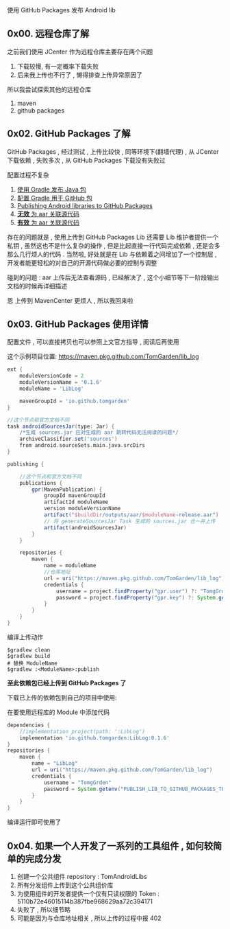 使用 GitHub Packages 发布 Android lib



## 0x00. 远程仓库了解

之前我们使用 JCenter 作为远程仓库主要存在两个问题
1. 下载较慢, 有一定概率下载失败
2. 后来我上传也不行了 , 懒得排查上传异常原因了

所以我尝试探索其他的远程仓库
1. maven
2. github packages



## 0x02. GitHub Packages 了解

GitHub Packages , 经过测试 , 上传比较快 , 同等环境下(翻墙代理) ,
从 JCenter 下载依赖 , 失败多次 ,
从 GitHub Packages 下载没有失败过

配置过程不复杂
1. [使用 Gradle 发布 Java 包](https://docs.github.com/cn/actions/language-and-framework-guides/publishing-java-packages-with-gradle)
2. [配置 Gradle 用于 GitHub 包](https://docs.github.com/cn/packages/using-github-packages-with-your-projects-ecosystem/configuring-gradle-for-use-with-github-packages)
3. [Publishing Android libraries to GitHub Packages](https://proandroiddev.com/publishing-android-libraries-to-the-github-package-registry-part-1-7997be54ea5a)
4. [__无效__ 为 aar 关联源代码](https://kaywu.xyz/2016/05/01/Maven-aar-source/)
5. [__有效__ 为 aar 关联源代码](https://stackoverflow.com/questions/26874498/publish-an-android-library-to-maven-with-aar-and-source-jar)

存在的问题就是 , 使用上传到 GitHub Packages Lib 还需要 Lib 维护者提供一个私钥 ,
虽然这也不是什么复杂的操作 , 但是比起直接一行代码完成依赖 , 还是会多那么几行烦人的代码 .
当然啦, 好处就是在 Lib 与依赖着之间增加了一个控制层 , 开发者能更轻松的对自己的开源代码做必要的控制与调整

碰到的问题 : aar 上传后无法查看源码 , 已经解决了 , 这个小细节等下一阶段输出文档的时候再详细描述

恩 上传到 MavenCenter 更烦人 , 所以我回来啦



## 0x03. GitHub Packages 使用详情

配置文件 , 可以直接拷贝也可以参照上文官方指导 , 阅读后再使用

这个示例项目位置: https://maven.pkg.github.com/TomGarden/lib_log

```Groovy
ext {
    moduleVersionCode = 2
    moduleVersionName = '0.1.6'
    moduleName = 'LibLog'

    mavenGroupId = 'io.github.tomgarden'
}

//这个节点和官方文档不同
task androidSourcesJar(type: Jar) {
    /*生成 sources.jar 应对生成的 aar 跳转代码无法阅读的问题*/
    archiveClassifier.set('sources')
    from android.sourceSets.main.java.srcDirs
}

publishing {

    //这个节点和官方文档不同
    publications {
        gpr(MavenPublication) {
            groupId mavenGroupId
            artifactId moduleName
            version moduleVersionName
            artifact("$buildDir/outputs/aar/$moduleName-release.aar")
            // 将 generateSourcesJar Task 生成的 sources.jar 也一并上传
            artifact(androidSourcesJar)
        }
    }

    repositories {
        maven {
            name = moduleName
            //仓库地址
            url = uri("https://maven.pkg.github.com/TomGarden/lib_log")
            credentials {
                username = project.findProperty("gpr.user") ?: "TomgGrden"
                password = project.findProperty("gpr.key") ?: System.getenv("PUBLISH_LIB_TO_GITHUB_PACKAGES_TOKEN")
            }
        }
    }
}
```

编译上传动作

```terminate
$gradlew clean 
$gradlew build
# 替换 ModuleName
$gradlew :<ModuleName>:publish
```

__至此依赖包已经上传到 GitHub Packages 了__

下载已上传的依赖包到自己的项目中使用:

在要使用远程库的 Module 中添加代码
```Groovy
dependencies {
    //implementation project(path: ':LibLog')
    implementation 'io.github.tomgarden:LibLog:0.1.6'
}
repositories {
    maven {
        name = "LibLog"
        url = uri("https://maven.pkg.github.com/TomGarden/lib_log")
        credentials {
            username = "TomgGrden"
            password = System.getenv("PUBLISH_LIB_TO_GITHUB_PACKAGES_TOKEN")
        }
    }
}
```

编译运行即可使用了





## 0x04. 如果一个人开发了一系列的工具组件 , 如何较简单的完成分发
1. 创建一个公共组件 repository : TomAndroidLibs
2. 所有分发组件上传到这个公共组价库
3. 为使用组件的开发者提供一个仅有只读权限的 Token : 5110b72e46015114b387fbe968629aa72c394171
4. 失败了 , 所以细节略
5. 可能是因为与仓库地址相关 , 所以上传的过程中报 402
